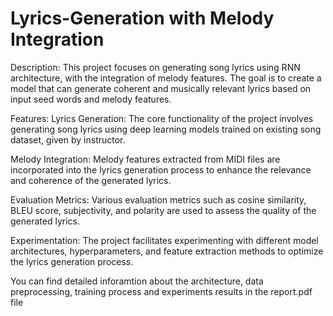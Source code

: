 # Lyrics-Generation with Melody Integration
Description:
This project focuses on generating song lyrics using RNN architecture, with the integration of melody features.
The goal is to create a model that can generate coherent and musically relevant lyrics based on input seed words and melody features.

Features:
Lyrics Generation: The core functionality of the project involves generating song lyrics using deep learning models trained on existing song dataset, given by instructor.

Melody Integration: Melody features extracted from MIDI files are incorporated into the lyrics generation process to enhance the relevance and coherence of the generated lyrics.

Evaluation Metrics: Various evaluation metrics such as cosine similarity, BLEU score, subjectivity, and polarity are used to assess the quality of the generated lyrics.

Experimentation: The project facilitates experimenting with different model architectures, hyperparameters, and feature extraction methods to optimize the lyrics generation process.

You can find detailed inforamtion about the architecture, data preprocessing, training process and experiments results in the report.pdf file
